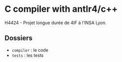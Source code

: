 # C compiler with antlr4/c++

H4424 - Projet longue durée de 4IF à l'INSA Lyon.

## Dossiers
- `compiler` : le code
- `tests` : les tests


